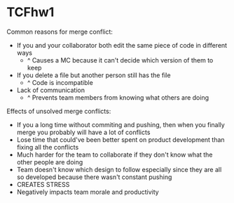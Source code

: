 # TCFhw1

Common reasons for merge conflict:
- If you and your collaborator both edit the same piece of code in different ways
    - ^ Causes a MC because it can't decide which version of them to keep
- If you delete a file but another person still has the file
    - ^ Code is incompatible
- Lack of communication
    - ^ Prevents team members from knowing what others are doing

Effects of unsolved merge conflicts:
- If you a long time without commiting and pushing, then when you finally merge you probably will have a lot of conflicts
-   Lose time that could've been better spent on product development than fixing all the conflicts
-   Much harder for the team to collaborate if they don't know what the other people are doing
-   Team doesn't know which design to follow especially since they are all so developed because there wasn't constant pushing
- CREATES STRESS
- Negatively impacts team morale and productivity 